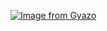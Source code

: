 [![Image from Gyazo](https://i.gyazo.com/7894ab48bd211313b08b2b0203db27f3.png)](https://gyazo.com/7894ab48bd211313b08b2b0203db27f3)
